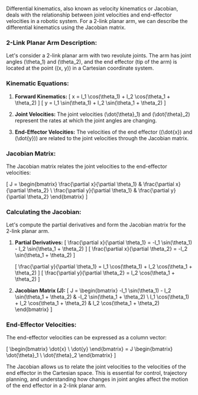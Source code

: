 Differential kinematics, also known as velocity kinematics or Jacobian, deals with the relationship between joint velocities and end-effector velocities in a robotic system. For a 2-link planar arm, we can describe the differential kinematics using the Jacobian matrix.

### 2-Link Planar Arm Description:

Let's consider a 2-link planar arm with two revolute joints. The arm has joint angles \(\theta_1\) and \(\theta_2\), and the end effector (tip of the arm) is located at the point \((x, y)\) in a Cartesian coordinate system.

### Kinematic Equations:

1. **Forward Kinematics:**
   \[ x = l_1 \cos(\theta_1) + l_2 \cos(\theta_1 + \theta_2) \]
   \[ y = l_1 \sin(\theta_1) + l_2 \sin(\theta_1 + \theta_2) \]

2. **Joint Velocities:**
   The joint velocities \(\dot{\theta}_1\) and \(\dot{\theta}_2\) represent the rates at which the joint angles are changing.

3. **End-Effector Velocities:**
   The velocities of the end effector (\(\dot{x}\) and \(\dot{y}\)) are related to the joint velocities through the Jacobian matrix.

### Jacobian Matrix:

The Jacobian matrix relates the joint velocities to the end-effector velocities:

\[ J = \begin{bmatrix} \frac{\partial x}{\partial \theta_1} & \frac{\partial x}{\partial \theta_2} \\ \frac{\partial y}{\partial \theta_1} & \frac{\partial y}{\partial \theta_2} \end{bmatrix} \]

### Calculating the Jacobian:

Let's compute the partial derivatives and form the Jacobian matrix for the 2-link planar arm.

1. **Partial Derivatives:**
   \[ \frac{\partial x}{\partial \theta_1} = -l_1 \sin(\theta_1) - l_2 \sin(\theta_1 + \theta_2) \]
   \[ \frac{\partial x}{\partial \theta_2} = -l_2 \sin(\theta_1 + \theta_2) \]

   \[ \frac{\partial y}{\partial \theta_1} = l_1 \cos(\theta_1) + l_2 \cos(\theta_1 + \theta_2) \]
   \[ \frac{\partial y}{\partial \theta_2} = l_2 \cos(\theta_1 + \theta_2) \]

2. **Jacobian Matrix \(J\):**
   \[ J = \begin{bmatrix} -l_1 \sin(\theta_1) - l_2 \sin(\theta_1 + \theta_2) & -l_2 \sin(\theta_1 + \theta_2) \\ l_1 \cos(\theta_1) + l_2 \cos(\theta_1 + \theta_2) & l_2 \cos(\theta_1 + \theta_2) \end{bmatrix} \]

### End-Effector Velocities:

The end-effector velocities can be expressed as a column vector:

\[ \begin{bmatrix} \dot{x} \\ \dot{y} \end{bmatrix} = J \begin{bmatrix} \dot{\theta}_1 \\ \dot{\theta}_2 \end{bmatrix} \]

The Jacobian allows us to relate the joint velocities to the velocities of the end effector in the Cartesian space. This is essential for control, trajectory planning, and understanding how changes in joint angles affect the motion of the end effector in a 2-link planar arm.